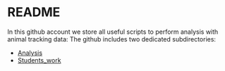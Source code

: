 # README 
In this github account we store all useful scripts to perform analysis with animal tracking data: 
The github includes two dedicated subdirectories: 
* [Analysis](Analysis)
* [Students_work](Students_work)
